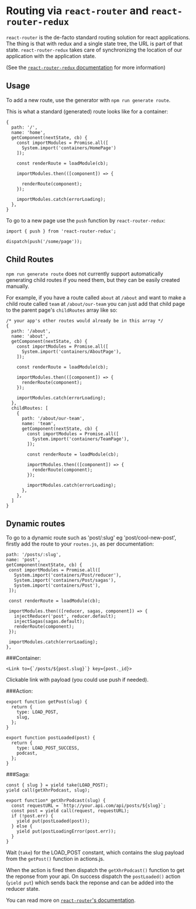 # Routing via `react-router` and `react-router-redux`

`react-router` is the de-facto standard routing solution for react applications.
The thing is that with redux and a single state tree, the URL is part of that
state. `react-router-redux` takes care of synchronizing the location of our
application with the application state.

(See the [`react-router-redux` documentation](https://github.com/reactjs/react-router-redux)
for more information)

## Usage

To add a new route, use the generator with `npm run generate route`.

This is what a standard (generated) route looks like for a container:

```JS
{
  path: '/',
  name: 'home',
  getComponent(nextState, cb) {
    const importModules = Promise.all([
      System.import('containers/HomePage')
    ]);

    const renderRoute = loadModule(cb);

    importModules.then(([component]) => {

      renderRoute(component);
    });

    importModules.catch(errorLoading);
  },
}
```

To go to a new page use the `push` function by `react-router-redux`:

```JS
import { push } from 'react-router-redux';

dispatch(push('/some/page'));
```

## Child Routes
`npm run generate route` does not currently support automatically generating child routes if you need them, but they can be easily created manually.

For example, if you have a route called `about` at `/about` and want to make a child route called `team` at `/about/our-team` you can just add that child page to the parent page's `childRoutes` array like so:
```
/* your app's other routes would already be in this array */
{
  path: '/about',
  name: 'about',
  getComponent(nextState, cb) {
    const importModules = Promise.all([
      System.import('containers/AboutPage'),
    ]);

    const renderRoute = loadModule(cb);

    importModules.then(([component]) => {
      renderRoute(component);
    });

    importModules.catch(errorLoading);
  },
  childRoutes: [
    {
      path: '/about/our-team',
      name: 'team',
      getComponent(nextState, cb) {
        const importModules = Promise.all([
          System.import('containers/TeamPage'),
        ]);

        const renderRoute = loadModule(cb);

        importModules.then(([component]) => {
          renderRoute(component);
        });

        importModules.catch(errorLoading);
      },
    },
  ]
}
```

## Dynamic routes

To go to a dynamic route such as 'post/:slug' eg 'post/cool-new-post', firstly add the route to your `routes.js`, as per documentation:

```
path: '/posts/:slug',
name: 'post',
getComponent(nextState, cb) {
 const importModules = Promise.all([
   System.import('containers/Post/reducer'),
   System.import('containers/Post/sagas'),
   System.import('containers/Post'),
 ]);

 const renderRoute = loadModule(cb);

 importModules.then(([reducer, sagas, component]) => {
   injectReducer('post', reducer.default);
   injectSagas(sagas.default);
   renderRoute(component);
 });

 importModules.catch(errorLoading);
},
```

###Container:

```
<Link to={`/posts/${post.slug}`} key={post._id}>
```

Clickable link with payload (you could use push if needed).

###Action:

```
export function getPost(slug) {
  return {
    type: LOAD_POST,
    slug,
  };
}

export function postLoaded(post) {
  return {
    type: LOAD_POST_SUCCESS,
    podcast,
  };
}
```

###Saga:

```
const { slug } = yield take(LOAD_POST);
yield call(getXhrPodcast, slug);

export function* getXhrPodcast(slug) {
  const requestURL = `http://your.api.com/api/posts/${slug}`;
  const post = yield call(request, requestURL);
  if (!post.err) {
    yield put(postLoaded(post));
  } else {
    yield put(postLoadingError(post.err));
  }
}
```

Wait (`take`) for the LOAD_POST constant, which contains the slug payload from the `getPost()` function in actions.js. 

When the action is fired then dispatch the `getXhrPodcast()` function to get the reponse from your api. On success dispatch the `postLoaded()` action (`yield put`) which sends back the reponse and can be added into the reducer state.


You can read more on [`react-router`'s documentation](https://github.com/reactjs/react-router/blob/master/docs/API.md#props-3).

